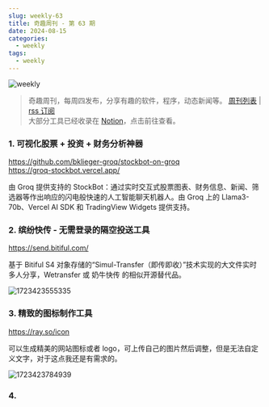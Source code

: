 ```yaml
---
slug: weekly-63
title: 奇趣周刊 - 第 63 期
date: 2024-08-15
categories:
  - weekly
tags:
  - weekly
---
```


![weekly](https://imgurl.zishu.me/weekly.webp)

> 奇趣周刊，每周四发布，分享有趣的软件，程序，动态新闻等。 [周刊列表](/categories/weekly/) | [rss 订阅](/categories/weekly/index.xml)  
大部分工具已经收录在 <a href="https://anghunk.notion.site/944611fccdd24fbdaed7489d0732b1c5?v=118910660f5d4ddaa7ad0923dd982664" target="_blank">Notion</a>，点击前往查看。

### 1. 可视化股票 + 投资 + 财务分析神器

https://github.com/bklieger-groq/stockbot-on-groq  
https://groq-stockbot.vercel.app/  

由 Groq 提供支持的 StockBot：通过实时交互式股票图表、财务信息、新闻、筛选器等作出响应的闪电般快速的人工智能聊天机器人。由 Groq 上的 Llama3-70b、Vercel AI SDK 和 TradingView Widgets 提供支持。

### 2. 缤纷快传 - 无需登录的隔空投送工具

https://send.bitiful.com/

基于 Bitiful S4 对象存储的“Simul-Transfer（即传即收）”技术实现的大文件实时多人分享，Wetransfer 或 奶牛快传 的相似开源替代品。

![1723423555335](https://imgurl.zishu.me/2024/08/1723423555335.webp)

### 3. 精致的图标制作工具

https://ray.so/icon

可以生成精美的网站图标或者 logo，可上传自己的图片然后调整，但是无法自定义文字，对于这点我还是有需求的。

![1723423784939](https://imgurl.zishu.me/2024/08/1723423784939.webp)

### 4. 

